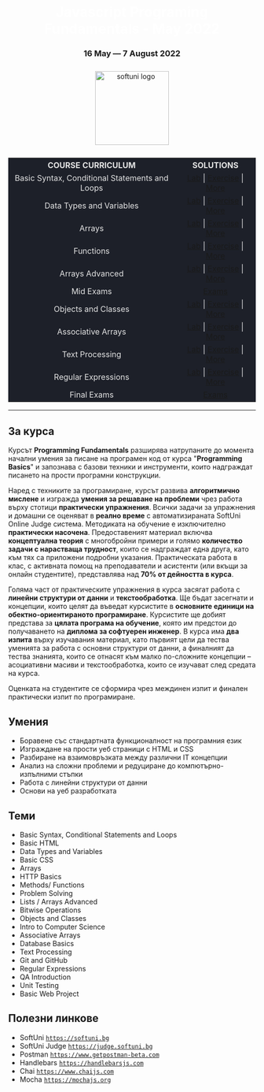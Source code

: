 <div align="center">
<h1 style="color:white">Javascript Programing Fundamentals - May 2022</h1>
<h3>16 May ― 7 August 2022</h3>
<img src="https://upload.wikimedia.org/wikipedia/commons/7/76/Logo_Software_University_%28SoftUni%29_-_blue.png" 
  alt="softuni logo"
  style="position:relative; width:150px; padding:10px; margin: 0 auto;"
  />

<table style="width:100%; max-width:1000px; background-color:#1d2029; color:#e4e4e4">
<tr>
  <th style="text-align:center; vertical-align: middle;">COURSE  CURRICULUM</th>
  <th style="text-align:center; vertical-align: middle;">SOLUTIONS</th>
</tr>
<tr>
  <td style="text-align:center; vertical-align: middle;">Basic Syntax, Conditional Statements and Loops</td>
  <td style="text-align:center; vertical-align: middle;">
    <a href="https://github.com/DimitarMitev92/Programming-Fundamentals-with-JavaScrip/tree/main/01.Basic%20Syntax%2C%20Conditional%20Statements%20and%20Loops%20-%20Lab">Lab</a> |
    <a href="https://github.com/DimitarMitev92/Programming-Fundamentals-with-JavaScrip/tree/main/02.Basic%20Syntax%2C%20Conditional%20Statements%20and%20Loops%20-%20Exercise">Exercise</a> |
    <a href="https://github.com/DimitarMitev92/Programming-Fundamentals-with-JavaScrip/tree/main/03.Basic%20Syntax%2C%20Conditional%20Statements%20and%20Loops%20-%20More%20Exercise">More</a>
  </td>
</tr>
<tr>
  <td style="text-align: center; vertical-align: middle;">Data Types and Variables</td>
  <td style="text-align: center; vertical-align: middle;">
    <a href="https://github.com/DimitarMitev92/Programming-Fundamentals-with-JavaScrip/tree/main/04.Data%20Types%20and%20Variables%20-%20Lab">Lab</a> |
    <a href="https://github.com/DimitarMitev92/Programming-Fundamentals-with-JavaScrip/tree/main/05.Data%20Types%20and%20Variables%20-%20Exercise">Exercise</a> |
    <a href="https://github.com/DimitarMitev92/Programming-Fundamentals-with-JavaScrip/tree/main/06.Data%20Types%20and%20Variables%20-%20More%20Exercise">More</a>
  </td>
</tr>
<tr>
  <td style="text-align: center; vertical-align: middle;">Arrays</td>
  <td style="text-align: center; vertical-align: middle;">
    <a href="https://github.com/DimitarMitev92/Programming-Fundamentals-with-JavaScrip/tree/main/07.Arrays%20-%20Lab">Lab</a> |
    <a href="https://github.com/DimitarMitev92/Programming-Fundamentals-with-JavaScrip/tree/main/08.Arrays%20-%20Exercise">Exercise</a> |
     <a href="https://github.com/DimitarMitev92/Programming-Fundamentals-with-JavaScrip/tree/main/09.Arrays%20-%20More%20Exercise">More</a>
  </td>
</tr>
<tr>
  <td style="text-align: center; vertical-align: middle;">Functions</td>
  <td style="text-align: center; vertical-align: middle;">
    <a href="https://github.com/DimitarMitev92/Programming-Fundamentals-with-JavaScrip/tree/main/10.Functions%20-%20Lab">
    Lab</a> |
    <a href="https://github.com/DimitarMitev92/Programming-Fundamentals-with-JavaScrip/tree/main/11.Functions%20-%20Exercise">Exercise</a> |
     <a href="https://github.com/DimitarMitev92/Programming-Fundamentals-with-JavaScrip/tree/main/12.Functions%20-%20More%20Exercise">More</a>
  </td>
</tr>
<tr>
  <td style="text-align: center; vertical-align: middle;">Arrays Advanced</td>
  <td style="text-align: center; vertical-align: middle;">
    <a href="https://github.com/DimitarMitev92/Programming-Fundamentals-with-JavaScrip/tree/main/13.Arrays%20Advanced%20-%20Lab">Lab</a> |
    <a href="https://github.com/DimitarMitev92/Programming-Fundamentals-with-JavaScrip/tree/main/14.Arrays%20Advanced%20-%20Exercise">Exercise</a> |
    <a href="https://github.com/DimitarMitev92/Programming-Fundamentals-with-JavaScrip/tree/main/15.Arrays%20Advanced%20-%20More%20Exercise">More</a>
  </td>
</tr>
<tr>
  <td style="text-align: center; vertical-align: middle;">Mid Exams</td>
  <td style="text-align: center; vertical-align: middle;">
    <a href="https://github.com/DimitarMitev92/Programming-Fundamentals-with-JavaScrip/tree/main/16.Mid%20Exam">Exams</a>
  </td>
</tr>
<tr>
  <td style="text-align: center; vertical-align: middle;">Objects and Classes</td>
  <td style="text-align: center; vertical-align: middle;">
    <a href="https://github.com/DimitarMitev92/Programming-Fundamentals-with-JavaScrip/tree/main/17.Objects%20and%20Classes%20-%20Lab">Lab</a> |
    <a href="https://github.com/DimitarMitev92/Programming-Fundamentals-with-JavaScrip/tree/main/18.Objects%20and%20Classes%20-%20Exercise">Exercise</a> |
    <a href="https://github.com/DimitarMitev92/Programming-Fundamentals-with-JavaScrip/tree/main/19.%20Objects%20and%20Classes%20-%20More%20Exercises">More</a>
  </td>
</tr>
<tr>
  <td style="text-align: center; vertical-align: middle;">Associative Arrays</td>
  <td style="text-align: center; vertical-align: middle;">
    <a href="https://github.com/DimitarMitev92/Programming-Fundamentals-with-JavaScrip/tree/main/20.%20Associative%20Arrays%20-%20Lab">Lab</a> |
    <a href="https://github.com/DimitarMitev92/Programming-Fundamentals-with-JavaScrip/tree/main/21.%20Associative%20Arrays%20-%20Exercise">Exercise</a> |
    <a href="https://github.com/DimitarMitev92/Programming-Fundamentals-with-JavaScrip/tree/main/22.%20Associative%20Arrays%20-%20More%20Exercises">More</a>
  </td>
</tr>
<tr>
  <td style="text-align: center; vertical-align: middle;">Text Processing</td>
  <td style="text-align: center; vertical-align: middle;">
    <a href="https://github.com/DimitarMitev92/Programming-Fundamentals-with-JavaScrip/tree/main/23.%20Text%20Processing%20-%20Lab">Lab</a> |
    <a href="https://github.com/DimitarMitev92/Programming-Fundamentals-with-JavaScrip/tree/main/24.%20Text%20Processing%20-%20Exercise">Exercise</a> |
    <a href="https://github.com/DimitarMitev92/Programming-Fundamentals-with-JavaScrip/tree/main/25.%20Text%20Processing%20-%20More%20Exercise">More</a>
  </td>
</tr>
<tr>
  <td style="text-align: center; vertical-align: middle;">Regular Expressions</td>
  <td style="text-align: center; vertical-align: middle;">
    <a href="https://github.com/DimitarMitev92/Programming-Fundamentals-with-JavaScrip/tree/main/26.%20Regular%20Expressions%20-%20Lab">Lab</a> |
    <a href="https://github.com/DimitarMitev92/Programming-Fundamentals-with-JavaScrip/tree/main/27.%20Regular%20Expressions%20-%20Exercise">Exercise</a> |
    <a href="https://github.com/DimitarMitev92/Programming-Fundamentals-with-JavaScrip/tree/main/28.%20Regular%20Expressions%20-%20More%20Exercise">More</a>
  </td>
</tr>
<tr>
  <td style="text-align: center; vertical-align: middle;">Final Exams</td>
  <td style="text-align: center; vertical-align: middle;">
    <a href="https://github.com/DimitarMitev92/Programming-Fundamentals-with-JavaScrip/tree/main/29.%20Final%20Exam">Exams</a>
  </td>
</tr>
</table>
</div>

---

## За курса

Курсът **Programming Fundamentals** разширява натрупаните до момента начални умения за писане на програмен код от курса "**Programming Basics**" и запознава с базови техники и инструменти, които надграждат писането на прости програмни конструкции.

Наред с техниките за програмиране, курсът развива **алгоритмично мислене** и изгражда **умения за решаване на проблеми** чрез работа върху стотици **практически упражнения**. Всички задачи за упражнения и домашни се оценяват в **реално време** с автоматизираната SoftUni Online Judge система. Методиката на обучение е изключително **практически насочена**. Предоставеният материал включва **концептуална теория** с многобройни примери и голямо **количество задачи с нарастваща трудност**, които се надграждат една друга, като към тях са приложени подробни указания. Практическата работа в клас, с активната помощ на преподаватели и асистенти (или вкъщи за онлайн студентите), представлява над **70% от дейността в курса**.

Голяма част от практическите упражнения в курса засягат работа с **линейни структури от данни** и **текстообработка**. Ще бъдат засегнати и концепции, които целят да въведат курсистите в **основните единици на обектно-ориентираното програмиране**. Курсистите ще добият представа за **цялата програма на обучение**, която им предстои до получаването на **диплома за софтуерен инженер**. В курса има **два изпита** върху изучавания материал, като първият цели да тества уменията за работа с основни структури от данни, а финалният да тества знанията, които се отнасят към малко по-сложните концепции – асоциативни масиви и текстообработка, които се изучават след средата на курса.

Оценката на студентите се сформира чрез междинен изпит и финален практически изпит по програмиране.

## Умения

- Боравене със стандартната функционалност на програмния език
- Изграждане на прости уеб страници с HTML и CSS
- Разбиране на взаимовръзката между различни IT концепции
- Анализ на сложни проблеми и редуциране до компютърно-изпълними стъпки
- Работа с линейни структури от данни
- Основи на уеб разработката

## Теми

- Basic Syntax, Conditional Statements and Loops
- Basic HTML
- Data Types and Variables
- Basic CSS
- Arrays
- HTTP Basics
- Methods/ Functions
- Problem Solving
- Lists / Arrays Advanced
- Bitwise Operations
- Objects and Classes
- Intro to Computer Science
- Associative Arrays
- Database Basics
- Text Processing
- Git and GitHub
- Regular Expressions
- QA Introduction
- Unit Testing
- Basic Web Project

## Полезни линкове

- SoftUni 
<a href="https://softuni.bg">`https://softuni.bg`</a>
- SoftUni Judge 
<a href="https://judge.softuni.bg">`https://judge.softuni.bg`</a>
- Postman 
<a href="https://www.getpostman-beta.com">`https://www.getpostman-beta.com`</a>
- Handlebars 
<a href="https://handlebarsjs.com">`https://handlebarsjs.com`</a>
- Chai 
<a href="https://www.chaijs.com">`https://www.chaijs.com`</a>
- Mocha 
<a href="https://mochajs.org">`https://mochajs.org`</a>

